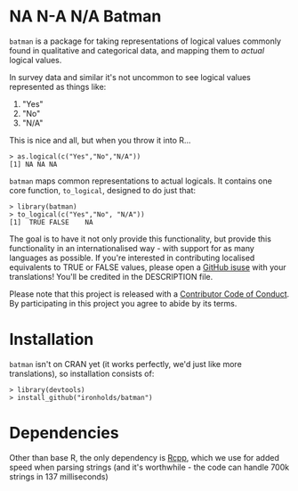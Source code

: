 # NA N-A N/A Batman

`batman` is a package for taking representations of logical values commonly found in qualitative and categorical data, and mapping them to *actual* logical values.

In survey data and similar it's not uncommon to see logical values represented as things like:

1. "Yes"
2. "No"
3. "N/A"

This is nice and all, but when you throw it into R...

    > as.logical(c("Yes","No","N/A"))
    [1] NA NA NA
    
`batman` maps common representations to actual logicals. It contains one core function, `to_logical`, designed to do just that:

    > library(batman)
    > to_logical(c("Yes","No", "N/A"))
    [1]  TRUE FALSE    NA

The goal is to have it not only provide this functionality, but provide this functionality in an internationalised way -
with support for as many languages as possible. If you're interested in contributing localised equivalents to TRUE or FALSE
values, please open a [GitHub isuse](https://github.com/Ironholds/batman/issues) with your translations! You'll
be credited in the DESCRIPTION file.

Please note that this project is released with a [Contributor Code of Conduct](https://github.com/Ironholds/batman/blob/master/CONDUCT.md). By participating in this project
you agree to abide by its terms.

# Installation

`batman` isn't on CRAN yet (it works perfectly, we'd just like more translations), so installation consists of:

    > library(devtools)
    > install_github("ironholds/batman")

# Dependencies

Other than base R, the only dependency is [Rcpp](https://cran.r-project.org/web/packages/Rcpp/index.html), which
we use for added speed when parsing strings (and it's worthwhile - the code can handle 700k strings in 137 milliseconds)
